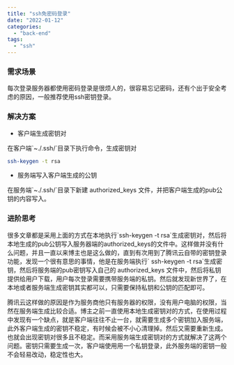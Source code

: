 ```yaml
---
title: "ssh免密码登录"
date: "2022-01-12"
categories: 
  - "back-end"
tags: 
  - "ssh"
---
```


### 需求场景

每次登录服务器都使用密码登录是很烦人的，很容易忘记密码，还有个出于安全考虑的原因，一般推荐使用ssh密钥登录。

### 解决方案

- 客户端生成密钥对

在客户端\`~./.ssh/\`目录下执行命令，生成密钥对

```bash
ssh-keygen -t rsa
```

- 服务端写入客户端生成的公钥

在服务端\`~./.ssh/\`目录下新建 authorized\_keys 文件，并把客户端生成的pub公钥的内容写入。

### 进阶思考

很多文章都是采用上面的方式在本地执行\`ssh-keygen -t rsa\`生成密钥对，然后将本地生成的pub公钥写入服务器端的authorized\_keys的文件中。这样做并没有什么问题，并且一直以来博主也是这么做的，直到有次用到了腾讯云自带的密钥登录功能，发现一个很有意思的事情，他是在服务端执行\` ssh-keygen -t rsa\`生成密钥，然后将服务端的pub密钥写入自己的 authorized\_keys 文件中，然后将私钥提供给用户下载，用户每次登录需要携带服务端的私钥。然后就发现新世界了，在本地或者服务端生成密钥其实都可以，只需要保持私钥和公钥的匹配即可。

腾讯云这样做的原因是作为服务商他只有服务器的权限，没有用户电脑的权限，当然在服务端生成比较合适。博主之前一直使用本地生成密钥对的方式，在使用过程中发现有一个缺点，就是客户端往往不止一台，就需要生成多个密钥加入服务端，此外客户端生成的密钥不稳定，有时候会被不小心清理掉。然后又需要重新生成。也就会出现密钥对很多且不稳定。而采用服务端生成密钥对的方式就解决了这两个问题。密钥只需要生成一次，客户端使用用一个私钥登录，此外服务端的密钥一般不会轻易改动，稳定性也大。
